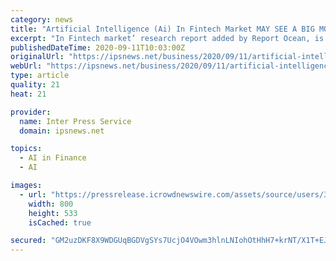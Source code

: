 ```yaml
---
category: news
title: "Artificial Intelligence (Ai) In Fintech Market MAY SEE A BIG MOVE | Microsoft Corporation, Google LLC, IBM Corporation, Intel Corporation"
excerpt: "In Fintech market’ research report added by Report Ocean, is an in-depth analysis of the latest developments, market size, status, upcoming technologies, industry drivers, challenges, regulatory policies,"
publishedDateTime: 2020-09-11T10:03:00Z
originalUrl: "https://ipsnews.net/business/2020/09/11/artificial-intelligence-ai-in-fintech-market-may-see-a-big-move-microsoft-corporation-google-llc-ibm-corporation-intel-corporation/"
webUrl: "https://ipsnews.net/business/2020/09/11/artificial-intelligence-ai-in-fintech-market-may-see-a-big-move-microsoft-corporation-google-llc-ibm-corporation-intel-corporation/"
type: article
quality: 21
heat: 21

provider:
  name: Inter Press Service
  domain: ipsnews.net

topics:
  - AI in Finance
  - AI

images:
  - url: "https://pressrelease.icrowdnewswire.com/assets/source/users/3254/Artificial%20Intelligence%20(Ai)%20In%20Fintech%20Market.jpg?1599799031126"
    width: 800
    height: 533
    isCached: true

secured: "GM2uzDKF8X9WDGUqBGDVgSYs7UcjO4VOwm3hlnLNIohOtHhH7+krNT/X1T+EJunfyE/UXBQfPEt0x1yeqUl3ulwRtos8I7273NgWxczUQxYjetxjGT9M37ebIOyMkVbBRl4g8WG9N+1bBaB3Ya9UG1nU1TpEUmQ9gfPvnuahN6htOqJXN/19eh9xigrgeHvTf9vdrQx4Ffi/shUBWa2Zhikx1dBDDk9gQnYoTk44I2iy1epf42U66JzgtjqXLu1blAeHomtzzd4iURhqIgpVxAybenUejt8CblslXq5/MAlMyvbCgmCWzkN633OuHv7YTksuv3aJbhPI5GLC4ugUIufDaUF0PkBiCnz75jKYbXo=;RepSYe9YIgauL6iSUh8MyQ=="
---
```


